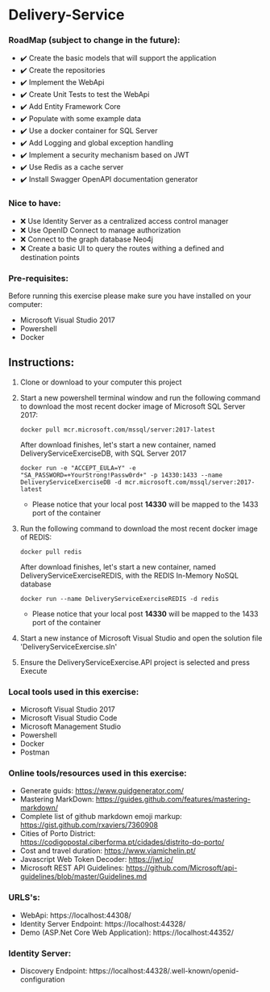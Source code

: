# Delivery-Service

### RoadMap (subject to change in the future):
* :heavy_check_mark: Create the basic models that will support the application
* :heavy_check_mark: Create the repositories
* :heavy_check_mark: Implement the WebApi
* :heavy_check_mark: Create Unit Tests to test the WebApi
* :heavy_check_mark: Add Entity Framework Core
* :heavy_check_mark: Populate with some example data
* :heavy_check_mark: Use a docker container for SQL Server
* :heavy_check_mark: Add Logging and global exception handling
* :heavy_check_mark: Implement a security mechanism based on JWT
* :heavy_check_mark: Use Redis as a cache server
* :heavy_check_mark: Install Swagger OpenAPI documentation generator


### Nice to have:
* :x: Use Identity Server as a centralized access control manager
* :x: Use OpenID Connect to manage authorization
* :x: Connect to the graph database Neo4j
* :x: Create a basic UI to query the routes withing a defined and destination points


### Pre-requisites:
Before running this exercise please make sure you have installed on your computer:
* Microsoft Visual Studio 2017
* Powershell
* Docker


## Instructions:
1. Clone or download to your computer this project
2. Start a new powershell terminal window and run the following command to download the most recent docker image of Microsoft SQL Server 2017:
    ```
    docker pull mcr.microsoft.com/mssql/server:2017-latest
    ```
    After download finishes, let's start a new container, named DeliveryServiceExerciseDB, with SQL Server 2017

    ```
    docker run -e "ACCEPT_EULA=Y" -e "SA_PASSWORD=+YourStrong!Passw0rd+" -p 14330:1433 --name DeliveryServiceExerciseDB -d mcr.microsoft.com/mssql/server:2017-latest
    ```
    * Please notice that your local post **14330** will be mapped to the 1433 port of the container

3. Run the following command to download the most recent docker image of REDIS:
    ```
    docker pull redis
    ```
    After download finishes, let's start a new container, named DeliveryServiceExerciseREDIS, with the REDIS In-Memory NoSQL database

    ```
    docker run --name DeliveryServiceExerciseREDIS -d redis
    ```
    * Please notice that your local post **14330** will be mapped to the 1433 port of the container

4. Start a new instance of Microsoft Visual Studio and open the solution file 'DeliveryServiceExercise.sln'
5. Ensure the DeliveryServiceExercise.API project is selected and press Execute



###  Local tools used in this exercise:
* Microsoft Visual Studio 2017
* Microsoft Visual Studio Code
* Microsoft Management Studio
* Powershell
* Docker
* Postman


### Online tools/resources used in this exercise:
* Generate guids: https://www.guidgenerator.com/
* Mastering MarkDown: https://guides.github.com/features/mastering-markdown/
* Complete list of github markdown emoji markup: https://gist.github.com/rxaviers/7360908
* Cities of Porto District: https://codigopostal.ciberforma.pt/cidades/distrito-do-porto/
* Cost and travel duration: https://www.viamichelin.pt/
* Javascript Web Token Decoder: https://jwt.io/
* Microsoft REST API Guidelines: https://github.com/Microsoft/api-guidelines/blob/master/Guidelines.md


### URLS's:
* WebApi: https://localhost:44308/
* Identity Server Endpoint: https://localhost:44328/
* Demo (ASP.Net Core Web Application): https://localhost:44352/


### Identity Server:
* Discovery Endpoint: https://localhost:44328/.well-known/openid-configuration


